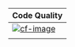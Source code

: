 | Code Quality             |
| :----------------------- |
| [![cf-image][]][cf-site] |
|                          |

[cf-site]: https://www.codefactor.io/repository/github/fluffyfoxuwu/fluffyvm
[cf-image]: https://www.codefactor.io/repository/github/fluffyfoxuwu/fluffyvm/badge


